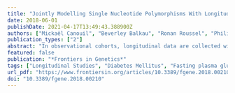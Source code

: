 ```yaml
---
title: "Jointly Modelling Single Nucleotide Polymorphisms With Longitudinal and Time-to-Event Trait: An Application to Type 2 Diabetes and Fasting Plasma Glucose"
date: 2018-06-01
publishDate: 2021-04-17T13:49:43.388900Z
authors: ["Mickaël Canouil", "Beverley Balkau", "Ronan Roussel", "Philippe Froguel", "Ghislain Rocheleau"]
publication_types: ["2"]
abstract: "In observational cohorts, longitudinal data are collected with repeated measurements at predetermined time points for many biomarkers, along with other variables measured at baseline. In these cohorts, time until a certain event of interest occurs is reported and very often, a relationship will be observed between some biomarker repeatedly measured over time and that event. Joint models were designed to efficiently estimate statistical parameters describing this relationship by combining a mixed model for the longitudinal biomarker trajectory and a survival model for the time until occurrence of the event, using a set of random effects to account for the relationship between the two types of data. In this paper, we discuss the implementation of joint models in genetic association studies. First, we check model consistency based on different simulation scenarios, by varying sample sizes, minor allele frequencies and number of repeated measurements. Second, using genotypes assayed with the Metabochip DNA arrays (Illumina) from about 4,500 individuals recruited in the French cohort D.E.S.I.R. (textitData from an Epidemiological Study on the Insulin Resistance syndrome), we assess the feasibility of implementing the joint modelling approach in a real high-throughput genomic dataset. An alternative model approximating the joint model, called the Two-Step approach (TS), is also presented. Although the joint model shows more precise and less biased estimators than its alternative counterpart, the TS approach results in much reduced computational times, and could thus be used for testing millions of SNPs at the genome-wide scale."
featured: false
publication: "*Frontiers in Genetics*"
tags: ["Longitudinal Studies", "Diabetes Mellitus", "Fasting plasma glucose", "Genetic association", "Joint modelling", "Mixed model", "survival analysis", "Type 2"]
url_pdf: "https://www.frontiersin.org/articles/10.3389/fgene.2018.00210/full"
doi: "10.3389/fgene.2018.00210"
---
```


